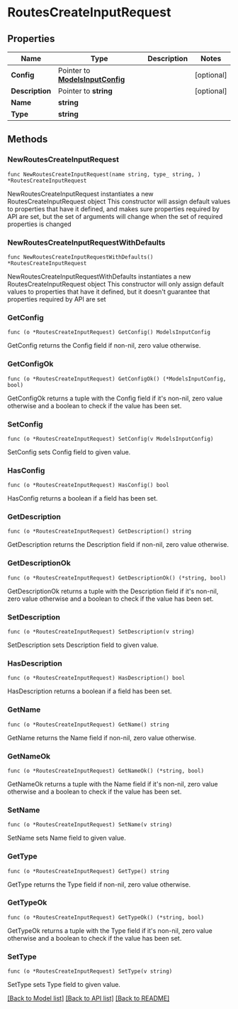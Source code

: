 # RoutesCreateInputRequest

## Properties

Name | Type | Description | Notes
------------ | ------------- | ------------- | -------------
**Config** | Pointer to [**ModelsInputConfig**](ModelsInputConfig.md) |  | [optional] 
**Description** | Pointer to **string** |  | [optional] 
**Name** | **string** |  | 
**Type** | **string** |  | 

## Methods

### NewRoutesCreateInputRequest

`func NewRoutesCreateInputRequest(name string, type_ string, ) *RoutesCreateInputRequest`

NewRoutesCreateInputRequest instantiates a new RoutesCreateInputRequest object
This constructor will assign default values to properties that have it defined,
and makes sure properties required by API are set, but the set of arguments
will change when the set of required properties is changed

### NewRoutesCreateInputRequestWithDefaults

`func NewRoutesCreateInputRequestWithDefaults() *RoutesCreateInputRequest`

NewRoutesCreateInputRequestWithDefaults instantiates a new RoutesCreateInputRequest object
This constructor will only assign default values to properties that have it defined,
but it doesn't guarantee that properties required by API are set

### GetConfig

`func (o *RoutesCreateInputRequest) GetConfig() ModelsInputConfig`

GetConfig returns the Config field if non-nil, zero value otherwise.

### GetConfigOk

`func (o *RoutesCreateInputRequest) GetConfigOk() (*ModelsInputConfig, bool)`

GetConfigOk returns a tuple with the Config field if it's non-nil, zero value otherwise
and a boolean to check if the value has been set.

### SetConfig

`func (o *RoutesCreateInputRequest) SetConfig(v ModelsInputConfig)`

SetConfig sets Config field to given value.

### HasConfig

`func (o *RoutesCreateInputRequest) HasConfig() bool`

HasConfig returns a boolean if a field has been set.

### GetDescription

`func (o *RoutesCreateInputRequest) GetDescription() string`

GetDescription returns the Description field if non-nil, zero value otherwise.

### GetDescriptionOk

`func (o *RoutesCreateInputRequest) GetDescriptionOk() (*string, bool)`

GetDescriptionOk returns a tuple with the Description field if it's non-nil, zero value otherwise
and a boolean to check if the value has been set.

### SetDescription

`func (o *RoutesCreateInputRequest) SetDescription(v string)`

SetDescription sets Description field to given value.

### HasDescription

`func (o *RoutesCreateInputRequest) HasDescription() bool`

HasDescription returns a boolean if a field has been set.

### GetName

`func (o *RoutesCreateInputRequest) GetName() string`

GetName returns the Name field if non-nil, zero value otherwise.

### GetNameOk

`func (o *RoutesCreateInputRequest) GetNameOk() (*string, bool)`

GetNameOk returns a tuple with the Name field if it's non-nil, zero value otherwise
and a boolean to check if the value has been set.

### SetName

`func (o *RoutesCreateInputRequest) SetName(v string)`

SetName sets Name field to given value.


### GetType

`func (o *RoutesCreateInputRequest) GetType() string`

GetType returns the Type field if non-nil, zero value otherwise.

### GetTypeOk

`func (o *RoutesCreateInputRequest) GetTypeOk() (*string, bool)`

GetTypeOk returns a tuple with the Type field if it's non-nil, zero value otherwise
and a boolean to check if the value has been set.

### SetType

`func (o *RoutesCreateInputRequest) SetType(v string)`

SetType sets Type field to given value.



[[Back to Model list]](../README.md#documentation-for-models) [[Back to API list]](../README.md#documentation-for-api-endpoints) [[Back to README]](../README.md)


